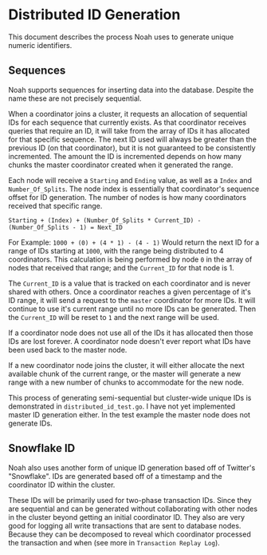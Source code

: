 # Distributed ID Generation
This document describes the process Noah uses to generate unique numeric identifiers.

## Sequences
Noah supports sequences for inserting data into the database. 
Despite the name these are not precisely sequential. 

When a coordinator joins a cluster, it requests an allocation of sequential IDs for each sequence that currently exists. 
As that coordinator receives queries that require an ID, it will take from the array of IDs it has allocated for that specific sequence.
The next ID used will always be greater than the previous ID (on that coordinator), but it is not guaranteed to be consistently incremented. 
The amount the ID is incremented depends on how many chunks the master coordinator created when it generated the range.


Each node will receive a `Starting` and `Ending` value, as well as a `Index` and `Number_Of_Splits`. 
The node index is essentially that coordinator's sequence offset for ID generation. 
The number of nodes is how many coordinators received that specific range.

`Starting + (Index) + (Number_Of_Splits * Current_ID) - (Number_Of_Splits - 1) = Next_ID`


For Example:
`1000 + (0) + (4 * 1) - (4 - 1)` Would return the next ID for a range of IDs starting at `1000`, with the range being distributed to 4 coordinators. 
This calculation is being performed by node `0` in the array of nodes that received that range; and the `Current_ID` for that node is 1.

The `Current_ID` is a value that is tracked on each coordinator and is never shared with others.
Once a coordinator reaches a given percentage of it's ID range, it will send a request to the `master` coordinator for more IDs.
It will continue to use it's current range until no more IDs can be generated. Then the `Current_ID` will be reset to `1` and the next range will be used.

If a coordinator node does not use all of the IDs it has allocated then those IDs are lost forever. 
A coordinator node doesn't ever report what IDs have been used back to the master node.


If a new coordinator node joins the cluster, it will either allocate the next available chunk of the current range, or the master will generate a new range with a new number of chunks to accommodate for the new node.

This process of generating semi-sequential but cluster-wide unique IDs is demonstrated in `distributed_id_test.go`. 
I have not yet implemented master ID generation either. 
In the test example the master node does not generate IDs.

## Snowflake ID

Noah also uses another form of unique ID generation based off of Twitter's "Snowflake". 
IDs are generated based off of a timestamp and the coordinator ID within the cluster.

These IDs will be primarily used for two-phase transaction IDs. 
Since they are sequential and can be generated without collaborating with other nodes in the cluster beyond getting an initial coordinator ID.
They also are very good for logging all write transactions that are sent to database nodes. 
Because they can be decomposed to reveal which coordinator processed the transaction and when (see more in `Transaction Replay Log`).


